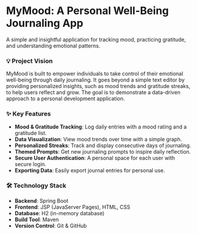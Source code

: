 # MyMood: A Personal Well-Being Journaling App

A simple and insightful application for tracking mood, practicing gratitude, and understanding emotional patterns.

### 💡 Project Vision

MyMood is built to empower individuals to take control of their emotional well-being through daily journaling. It goes beyond a simple text editor by providing personalized insights, such as mood trends and gratitude streaks, to help users reflect and grow. The goal is to demonstrate a data-driven approach to a personal development application.

### ✨ Key Features

- **Mood & Gratitude Tracking**: Log daily entries with a mood rating and a gratitude list.
- **Data Visualization**: View mood trends over time with a simple graph.
- **Personalized Streaks**: Track and display consecutive days of journaling.
- **Themed Prompts**: Get new journaling prompts to inspire daily reflection.
- **Secure User Authentication**: A personal space for each user with secure login.
- **Exporting Data**: Easily export journal entries for personal use.

### 🛠️ Technology Stack

- **Backend**: Spring Boot
- **Frontend**: JSP (JavaServer Pages), HTML, CSS
- **Database**: H2 (in-memory database)
- **Build Tool**: Maven
- **Version Control**: Git & GitHub
